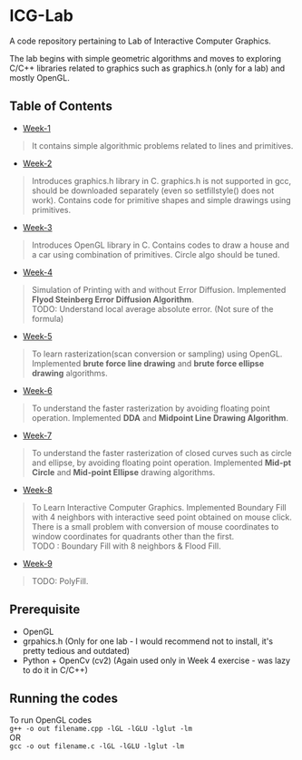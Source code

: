# ICG-Lab
A code repository pertaining to Lab of Interactive Computer Graphics.

The lab begins with simple geometric algorithms and moves to exploring C/C++ libraries related to graphics such as graphics.h (only for a lab) and mostly OpenGL.

## Table of Contents

* [Week-1](Week1/)
> It contains simple algorithmic problems related to lines and primitives.

* [Week-2](Week2/)
> Introduces graphics.h library in C. graphics.h is not supported in gcc, should be downloaded separately (even so setfillstyle() does not work). Contains code for primitive shapes and simple drawings using primitives.

* [Week-3](Week3/)
> Introduces OpenGL library in C. Contains codes to draw a house and a car using combination of primitives. Circle algo should be tuned.

* [Week-4](Week4/)
> Simulation of Printing with and without Error Diffusion. Implemented **Flyod Steinberg Error Diffusion Algorithm**. <br />
> TODO: Understand local average absolute error. (Not sure of the formula)

* [Week-5](Week5/)
> To learn rasterization(scan conversion or sampling) using OpenGL. Implemented **brute force line drawing** and **brute force ellipse drawing** algorithms.

* [Week-6](Week6/)
> To understand the faster rasterization by avoiding floating point operation. Implemented **DDA** and **Midpoint Line Drawing Algorithm**.

* [Week-7](Week7/)
> To understand the faster rasterization  of closed curves such as circle and ellipse, by avoiding floating point operation. Implemented **Mid-pt Circle** and **Mid-point Ellipse** drawing algorithms.

* [Week-8](Week8/)
> To Learn Interactive Computer Graphics. Implemented Boundary Fill with 4 neighbors with interactive seed point obtained on mouse click. There is a small problem with conversion of mouse coordinates to window coordinates for quadrants other than the first.  <br />
> TODO : Boundary Fill with 8 neighbors & Flood Fill.

* [Week-9](Week9/)
> TODO: PolyFill.


## Prerequisite
* OpenGL
* grpahics.h (Only for one lab - I would recommend not to install, it's pretty tedious and outdated)
* Python + OpenCv (cv2) (Again used only in Week 4 exercise - was lazy to do it in C/C++)

## Running the codes

To run OpenGL codes <br />
```g++ -o out filename.cpp -lGL -lGLU -lglut -lm```  <br />
OR <br />
```gcc -o out filename.c -lGL -lGLU -lglut -lm```


